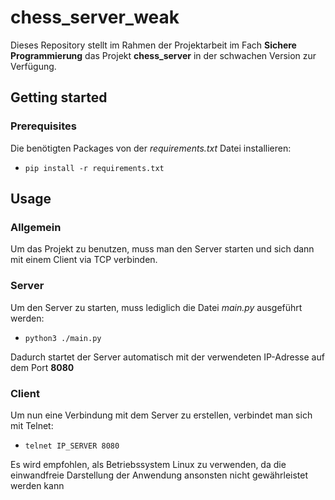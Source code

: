 # chess_server_weak
Dieses Repository stellt im Rahmen der Projektarbeit im Fach **Sichere Programmierung** das Projekt **chess_server** in der schwachen Version zur Verfügung.

## Getting started
### Prerequisites
Die benötigten Packages von der _requirements.txt_ Datei installieren:

- ```pip install -r requirements.txt```


## Usage
### Allgemein
Um das Projekt zu benutzen, muss man den Server starten und sich dann mit einem Client via TCP verbinden.
### Server
Um den Server zu starten, muss lediglich die Datei _main.py_ ausgeführt werden:
- ```python3 ./main.py```

Dadurch startet der Server automatisch mit der verwendeten IP-Adresse auf dem Port **8080**


### Client
Um nun eine Verbindung mit dem Server zu erstellen, verbindet man sich mit Telnet:
- ```telnet IP_SERVER 8080```

Es wird empfohlen, als Betriebssystem Linux zu verwenden, da die einwandfreie Darstellung der Anwendung ansonsten nicht gewährleistet werden kann